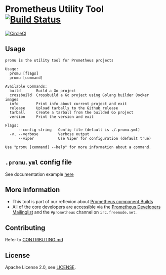 # Prometheus Utility Tool [![Build Status](https://travis-ci.org/prometheus/promu.svg)][travis]

[![CircleCI](https://circleci.com/gh/prometheus/prometheus/tree/master.svg?style=shield)][circleci]

## Usage

```
promu is the utility tool for Prometheus projects

Usage:
  promu [flags]
  promu [command]

Available Commands:
  build       Build a Go project
  crossbuild  Crossbuild a Go project using Golang builder Docker images
  info        Print info about current project and exit
  release     Upload tarballs to the Github release
  tarball     Create a tarball from the builded Go project
  version     Print the version and exit

Flags:
      --config string   Config file (default is ./.promu.yml)
  -v, --verbose         Verbose output
      --viper           Use Viper for configuration (default true)

Use "promu [command] --help" for more information about a command.
```

## `.promu.yml` config file

See documentation example [here](doc/examples/.promu.yml)

## More information

  * This tool is part of our reflexion about [Prometheus component Builds](https://docs.google.com/document/d/1Ql-f_aThl-2eB5v3QdKV_zgBdetLLbdxxChpy-TnWSE)
  * All of the core developers are accessible via the [Prometheus Developers Mailinglist](https://groups.google.com/forum/?fromgroups#!forum/prometheus-developers) and the `#prometheus` channel on `irc.freenode.net`.

## Contributing

Refer to [CONTRIBUTING.md](CONTRIBUTING.md)

## License

Apache License 2.0, see [LICENSE](LICENSE).


[circleci]: https://circleci.com/gh/prometheus/promu
[travis]: https://travis-ci.org/prometheus/promu
